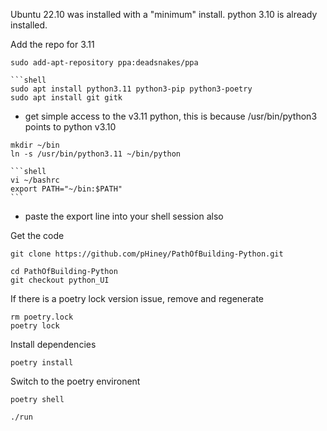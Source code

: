 Ubuntu 22.10 was installed with a "minimum" install.
python 3.10 is already installed.


Add the repo for 3.11
```shell
sudo add-apt-repository ppa:deadsnakes/ppa

```shell
sudo apt install python3.11 python3-pip python3-poetry
sudo apt install git gitk
```

- get simple access to the v3.11 python, this is because /usr/bin/python3 points to python v3.10
```shell
mkdir ~/bin
ln -s /usr/bin/python3.11 ~/bin/python
```
    ```shell
    vi ~/bashrc
    export PATH="~/bin:$PATH"
    ```
- paste the export line into your shell session also

Get the code
```shell
git clone https://github.com/pHiney/PathOfBuilding-Python.git

cd PathOfBuilding-Python
git checkout python_UI
```

If there is a poetry lock version issue, remove and regenerate 
```shell
rm poetry.lock
poetry lock
```

Install dependencies
```shell
poetry install
```

Switch to the poetry environent
```shell
poetry shell
```

```shell
./run
```
